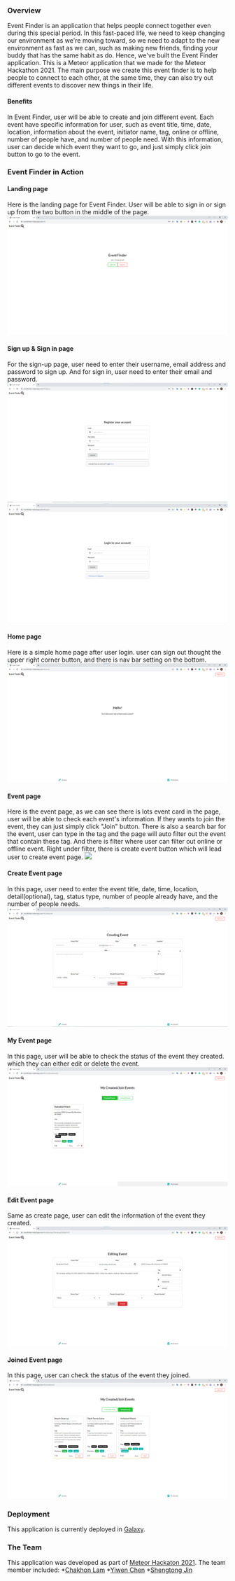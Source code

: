 ### Overview
Event Finder is an application that helps people connect together even during this special period. In this fast-paced life, we need to keep changing our environment as we're moving toward, so we need to adapt to the new environment as fast as we can, such as making new friends, finding your buddy that has the same habit as do. Hence, we've built the Event Finder application. This is a Meteor application that we made for the Meteor Hackathon 2021. The main purpose we create this event finder is to help people to connect to each other, at the same time, they can also try out different events to discover new things in their life.

#### Benefits
In Event Finder, user will be able to create and join different event. Each event have specific information for user, such as event title, time, date, location, information about the event, initiator name, tag, online or offline, number of people have, and number of people need. With this information, user can decide which event they want to go, and just simply click join button to go to the event.

### Event Finder in Action

#### Landing page
Here is the landing page for Event Finder. User will be able to sign in or sign up from the two button in the middle of the page.
<img class="image" src="https://github.com/Lam-Tech/Event-Finder/blob/master/doc/landingpg.png">

#### Sign up & Sign in page
For the sign-up page, user need to enter their username, email address and password to sign up. And for sign in, user need to enter their email and password.
<img class="image" src="https://github.com/Lam-Tech/Event-Finder/blob/master/doc/signuppg.png">
<img class="image" src="https://github.com/Lam-Tech/Event-Finder/blob/master/doc/signinpg.png">

#### Home page
Here is a simple home page after user login. user can sign out thought the upper right corner button, and there is nav bar setting on the bottom.
<img class="image" src="https://github.com/Lam-Tech/Event-Finder/blob/master/doc/homepg.png">

#### Event page
Here is the event page, as we can see there is lots event card in the page, user will be able to check each event's information.
If they wants to join the event, they can just simply click "Join" button. There is also a search bar for the event, user can type in the tag and the page will auto filter out the event that contain these tag. And there is filter where user can filter out online or offline event. Right under filter, there is create event button which will lead user to create event page.
<img class="image" src="https://github.com/Lam-Tech/Event-Finder/blob/master/doc/eventpg.png">

#### Create Event page
In this page, user need to enter the event title, date, time, location, detail(optional), tag, status type, number of people already have, and the number of people needs.
<img class="image" src="https://github.com/Lam-Tech/Event-Finder/blob/master/doc/createeventpg.png">

#### My Event page
In this page, user will be able to check the status of the event they created. which they can either edit or delete the event.
<img class="image" src="https://github.com/Lam-Tech/Event-Finder/blob/master/doc/myeventpg.png">

#### Edit Event page
Same as create page, user can edit the information of the event they created.
<img class="image" src="https://github.com/Lam-Tech/Event-Finder/blob/master/doc/editeventpg.png">

#### Joined Event page
In this page, user can check the status of the event they joined.
<img class="image" src="https://github.com/Lam-Tech/Event-Finder/blob/master/doc/joinedeventpg.png">

### Deployment
This application is currently deployed in [Galaxy](https://eventfinder.meteorapp.com/#/).

### The Team
This application was developed as part of [Meteor Hackaton 2021](https://impact.meteor.com/hackathon).
The team member included:
    *[Chakhon Lam](https://github.com/chakhon)
    *[Yiwen Chen](https://github.com/yiwenc22)
    *[Shengtong Jin](https://github.com/ShengT-Jin)